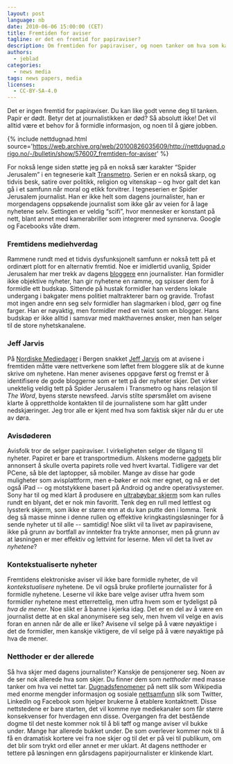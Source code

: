 ```yaml
---
layout: post
language: nb
date: 2010-06-06 15:00:00 (CET)
title: Fremtiden for aviser
tagline: er det en fremtid for papiraviser?
description: Om fremtiden for papiraviser, og noen tanker om hva som kan bli bestemmende for hvem som overlever.
authors:
  - jeblad
categories:
  - news media
tags: news papers, media
licenses:
  - CC-BY-SA-4.0
---
```


Det er ingen fremtid for papiraviser. Du kan like godt venne deg til tanken. Papir er dødt. Betyr det at journalistikken er død? Så absolutt ikke! Det vil alltid være et behov for å formidle informasjon, og noen til å gjøre jobben.

<!--more-->

<!-- { % include opinion.html % } -->

{% include nettdugnad.html source='https://web.archive.org/web/20100826035609/http://nettdugnad.origo.no/-/bulletin/show/576007_fremtiden-for-aviser' %}

For nokså lenge siden støtte jeg på en nokså sær karakter “Spider Jerusalem” i en tegneserie kalt [Transmetro](http://no.wikipedia.org/wiki/Transmetro). Serien er en nokså skarp, og tidvis besk, satire over politikk, religion og vitenskap – og hvor galt det kan gå i et samfunn når moral og etikk forvitrer. I tegneserien er Spider Jerusalem journalist. Han er ikke helt som dagens journalister, han er morgendagens oppsøkende journalist som ikke går av veien for å lage nyhetene selv. Settingen er veldig “scifi”, hvor mennesker er konstant på nett, blant annet med kamerabriller som integrerer med synsnerva. Google og Facebooks våte drøm.

### Fremtidens mediehverdag

Rammene rundt med et tidvis dysfunksjonelt samfunn er nokså tett på et ordinært plott for en alternativ fremtid. Noe er imidlertid uvanlig, Spider Jerusalem har mer trekk av dagens [bloggere](http://no.wikipedia.org/wiki/Blogg) enn journalister. Han formidler ikke objektive nyheter, han gir nyhetene en ramme, og spisser dem for å formidle ett budskap. Sittende på hustak formidler han verdens lokale undergang i bakgater mens politiet maltrakterer barn og gravide. Trofast mot ingen andre enn seg selv formidler han slagmarken i blod, gørr og fine farger. Han er nøyaktig, men formidler med en twist som en blogger. Hans budskap er ikke alltid i samsvar med makthavernes ønsker, men han selger til de store nyhetskanalene.

### Jeff Jarvis

På [Nordiske Mediedager](http://www.nordiskemediedager.no) i Bergen snakket [Jeff Jarvis](http://en.wikipedia.org/wiki/Jeff_Jarvis) om at avisene i fremtiden måtte være nettverkene som løftet frem bloggere slik at de kunne skrive om nyhetene. Han mener avisenes oppgave først og fremst er å identifisere de gode bloggerne som er tett på der nyheter skjer. Det virker unektelig veldig tett på Spider Jerusalem i Transmetro og hans relasjon til *The Word*, byens største newsfeed. Jarvis stilte spørsmålet om avisene klarte å opprettholde kontakten til de journalistene som har gått under nedskjæringer. Jeg tror alle er kjent med hva som faktisk skjer når du er ute av døra.

### Avisdøderen

Avisfolk tror de selger papiraviser. I virkeligheten selger de tilgang til nyheter. Papiret er bare et transportmedium. Alskens moderne [gadgets](http://no.wikipedia.org/wiki/Gadget) blir annonsert å skulle overta papirets rolle ved hvert kvartal. Tidligere var det PCene, så ble det laptopper, så mobiler. Mange av disse har gode muligheter som avisplattform, men e-bøker er nok mer egnet, og nå er det også iPad -- og motstykkene basert på Android og andre operativsystemer. Sony har til og med klart å produsere en [ultrabøybar skjerm](http://www.teknofil.no/wip4/sony-lanserer-ultraboeybar-skjerm/d.epl?id=44635) som kan rulles rundt en blyant, det er nok min favoritt. Tenk deg en rull med lettlest og lyssterk skjerm, som ikke er større enn at du kan putte den i lomma. Tenk deg så masse minne i denne rullen og effektive kringkastingsløsninger for å sende nyheter ut til alle -- samtidig! Noe slikt vil ta livet av papiravisene, ikke på grunn av bortfall av inntekter fra trykte annonser, men på grunn av at løsningen er mer effektiv og lettvint for leserne. Men vil det ta livet av *nyhetene*?

### Kontekstualiserte nyheter

Fremtidens elektroniske aviser vil ikke bare formidle nyheter, de vil *kontekstualisere* nyhetene. De vil også bruke profilerte journalister for å formidle nyhetene. Leserne vil ikke bare velge aviser utfra hvem som formidler nyhetene mest etterrettelig, men utfra hvem som er tydeligst på *hva de mener*. Noe slikt er å banne i kjerka idag. Det er en del av å være en journalist dette at en skal anonymisere seg selv, men hvem vil velge en avis foran en annen når de alle er like? Avisene vil selge på å være nøyaktige i det de formidler, men kanskje viktigere, de vil selge på å være nøyaktige på hva de mener.

### Netthoder er der allerede

Så hva skjer med dagens journalister? Kanskje de pensjonerer seg. Noen av de ser nok allerede hva som skjer. Du finner dem som *netthoder* med masse tanker om hva vei nettet tar. [Dugnadsfenomener](http://no.wikipedia.org/wiki/Crowdsourcing) på nett slik som Wikipedia med enorme mengder informasjon og sosiale [nettsamfunn](http://no.wikipedia.org/wiki/Nettsamfunn) slik som Twitter, LinkedIn og Facebook som hjelper brukerne å etablere kontaktnett. Disse nettstedene er bare starten, det vil komme nye mediekanaler som får større konsekvenser for hverdagen enn disse. Overgangen fra det bestående dogme til det neste kommer nok til å bli tøff og mange aviser vil bukke under. Mange har allerede bukket under. De som overlever kommer nok til å få en dramatisk kortere vei fra noe skjer og til det er på vei til publikum, om det blir som trykt ord eller annet er mer uklart. At dagens netthoder er tettere på løsningen enn gårsdagens papirjournalister er klinkende klart.
